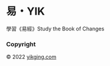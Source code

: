 # 易・YIK

學習《易經》Study the Book of Changes

### Copyright

&copy; 2022 [yikging.com](https://yikging.com)
